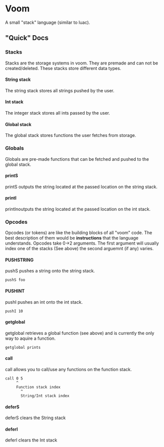 # Voom
A small "stack" language (similar to luac).

## "Quick" Docs

### Stacks
Stacks are the storage systems in voom. They are premade and can not be created/deleted.
These stacks store different data types.

#### String stack
The string stack stores all strings pushed by the user.

#### Int stack
The integer stack stores all ints passed by the user.

#### Global stack
The global stack stores functions the user fetches from storage.

### Globals
Globals are pre-made functions that can be fetched and pushed to the global stack.

#### printS
printS outputs the string located at the passed location on the string stack.

#### printI
printInoutputs the string located at the passed location on the int stack.

### Opcodes
Opcodes (or tokens) are like the building blocks of all "voom" code.
The best description of them would be **instructions** that the language understands.
Opcodes take 0->2 arguments. The first argument will usually index one of the stacks (See above)
the second arguemnt (if any) varies.

#### PUSHSTRING
pushS pushes a string onto the string stack.

```
pushS foo
```

#### PUSHINT
pushI pushes an int onto the int stack.

```
pushI 10
```

#### getglobal
getglobal retrieves a global function (see above) and is currently the only way to aquire a
function.

```
getglobal prints
```

#### call
call allows you to call/use any functions on the function stack.

```
call 0 5
     ^
     Function stack index
       ^
       String/Int stack index
```

#### deferS
deferS clears the String stack

#### deferI
deferI clears the Int stack

